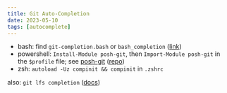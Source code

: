 ```yaml
---
title: Git Auto-Completion
date: 2023-05-10
tags: [autocomplete]
---
```


* bash: find `git-completion.bash` or `bash_completion` ([link](https://stackoverflow.com/questions/11173447/how-can-i-set-up-autocompletion-for-git-commands))
* powershell: `Install-Module posh-git`, then `Import-Module posh-git` in the `$profile` file; see [posh-git](https://git-scm.com/book/ms/v2/Appendix-A%3A-Git-in-Other-Environments-Git-in-Powershell) ([repo](https://github.com/dahlbyk/posh-git))
* zsh: `autoload -Uz compinit && compinit` in `.zshrc`

also: `git lfs completion` ([docs](https://github.com/git-lfs/git-lfs/blob/main/docs/man/git-lfs-completion.adoc))
